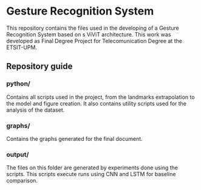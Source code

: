 # Gesture Recognition System
This repository contains the files used in the developing of a Gesture Recognition System based on s ViViT architecture. This work was developed as Final Degree Project for Telecomunication Degree at the ETSIT-UPM.

## Repository guide
 ### python/
 Contains all scripts used in the project, from the landmarks extrapolation to the model and figure creation. It also contains utility scripts used for the analysis of the dataset.
 ### graphs/
 Contains the graphs generated for the final document.
 ### output/
 The files on this folder are generated by experiments done using the scripts. This scripts execute runs using CNN and LSTM for baseline comparison.